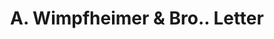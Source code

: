 ---
doi: 10.7916/D8446ZJP
date_other: '1916'
date_other_textual: '1916'
form: correspondence
genre:
- Letters (correspondence)
name:
- A. Wimpfheimer & Bro.
object_in_context_url: https://biggert.cul.columbia.edu/items/view/ave_biggert_00938
subject_hierarchical_geographic:
- New York, New York, United States
subject_name:
- A. Wimpfheimer & Bro.
title: A. Wimpfheimer & Bro.. Letter
sort_title: A. Wimpfheimer & Bro.. Letter
call_number: ave_biggert_00938
coordinates:
- 40.71277777777778,-74.00583333333333
pid: ave_biggert_00938
identifiers: ave_biggert_00938
thumbnail: https://derivativo-3.library.columbia.edu/iiif/2/ldpd:344285/full/!256,256/0/native.jpg
permalink: "/biggert/ave_biggert_00938/"
layout: iiif-image-page
---